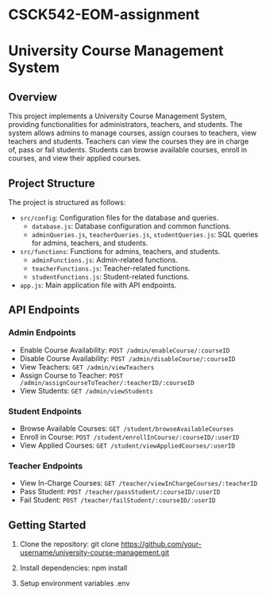 # CSCK542-EOM-assignment
# University Course Management System

## Overview

This project implements a University Course Management System, providing functionalities for administrators, teachers, and students. The system allows admins to manage courses, assign courses to teachers, view teachers and students. Teachers can view the courses they are in charge of, pass or fail students. Students can browse available courses, enroll in courses, and view their applied courses.

## Project Structure

The project is structured as follows:

- `src/config`: Configuration files for the database and queries.
  - `database.js`: Database configuration and common functions.
  - `adminQueries.js`, `teacherQueries.js`, `studentQueries.js`: SQL queries for admins, teachers, and students.
- `src/functions`: Functions for admins, teachers, and students.
  - `adminFunctions.js`: Admin-related functions.
  - `teacherFunctions.js`: Teacher-related functions.
  - `studentFunctions.js`: Student-related functions.
- `app.js`: Main application file with API endpoints.

## API Endpoints

### Admin Endpoints

- Enable Course Availability: `POST /admin/enableCourse/:courseID`
- Disable Course Availability: `POST /admin/disableCourse/:courseID`
- View Teachers: `GET /admin/viewTeachers`
- Assign Course to Teacher: `POST /admin/assignCourseToTeacher/:teacherID/:courseID`
- View Students: `GET /admin/viewStudents`

### Student Endpoints

- Browse Available Courses: `GET /student/browseAvailableCourses`
- Enroll in Course: `POST /student/enrollInCourse/:courseID/:userID`
- View Applied Courses: `GET /student/viewAppliedCourses/:userID`

### Teacher Endpoints

- View In-Charge Courses: `GET /teacher/viewInChargeCourses/:teacherID`
- Pass Student: `POST /teacher/passStudent/:courseID/:userID`
- Fail Student: `POST /teacher/failStudent/:courseID/:userID`

## Getting Started

1. Clone the repository:
   git clone https://github.com/your-username/university-course-management.git

2. Install dependencies:
    npm install

3. Setup environment variables 
    .env 
 
